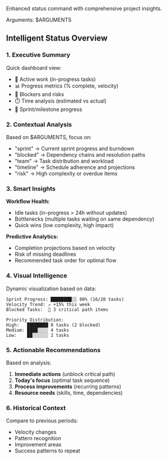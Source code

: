 Enhanced status command with comprehensive project insights.

Arguments: $ARGUMENTS

## Intelligent Status Overview

### 1. **Executive Summary**
Quick dashboard view:
- 🏃 Active work (in-progress tasks)
- 📊 Progress metrics (% complete, velocity)
- 🚧 Blockers and risks
- ⏱️ Time analysis (estimated vs actual)
- 🎯 Sprint/milestone progress

### 2. **Contextual Analysis**

Based on $ARGUMENTS, focus on:
- "sprint" → Current sprint progress and burndown
- "blocked" → Dependency chains and resolution paths
- "team" → Task distribution and workload
- "timeline" → Schedule adherence and projections
- "risk" → High complexity or overdue items

### 3. **Smart Insights**

**Workflow Health:**
- Idle tasks (in-progress > 24h without updates)
- Bottlenecks (multiple tasks waiting on same dependency)
- Quick wins (low complexity, high impact)

**Predictive Analytics:**
- Completion projections based on velocity
- Risk of missing deadlines
- Recommended task order for optimal flow

### 4. **Visual Intelligence**

Dynamic visualization based on data:
```
Sprint Progress: ████████░░ 80% (16/20 tasks)
Velocity Trend: ↗️ +15% this week
Blocked Tasks:  🔴 3 critical path items

Priority Distribution:
High:   ████████ 8 tasks (2 blocked)
Medium: ████░░░░ 4 tasks
Low:    ██░░░░░░ 2 tasks
```

### 5. **Actionable Recommendations**

Based on analysis:
1. **Immediate actions** (unblock critical path)
2. **Today's focus** (optimal task sequence)
3. **Process improvements** (recurring patterns)
4. **Resource needs** (skills, time, dependencies)

### 6. **Historical Context**

Compare to previous periods:
- Velocity changes
- Pattern recognition
- Improvement areas
- Success patterns to repeat